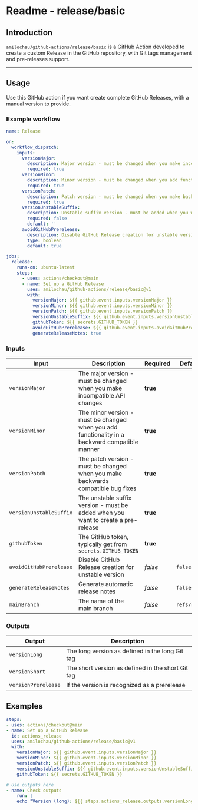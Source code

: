 # Readme - release/basic

## Introduction

`amilochau/github-actions/release/basic` is a GitHub Action developed to create a custom Release in the GitHub repository, with Git tags management and pre-releases support.

---

## Usage

Use this GitHub action if you want create complete GitHub Releases, with a manual version to provide.

### Example workflow

```yaml
name: Release

on:
  workflow_dispatch:
    inputs:
      versionMajor:
        description: Major version - must be changed when you make incompatible API changes
        required: true
      versionMinor:
        description: Minor version - must be changed when you add functionality in a backward compatible manner
        required: true
      versionPatch:
        description: Patch version - must be changed when you make backwards compatible bug fixes
        required: true
      versionUnstableSuffix:
        description: Unstable suffix version - must be added when you want to create a pre-release
        required: false
        default: ''
      avoidGitHubPrerelease:
        description: Disable GitHub Release creation for unstable version
        type: boolean
        default: true

jobs:
  release:
    runs-on: ubuntu-latest
    steps:
      - uses: actions/checkout@main
      - name: Set up a GitHub Release
        uses: amilochau/github-actions/release/basic@v1
        with:
          versionMajor: ${{ github.event.inputs.versionMajor }}
          versionMinor: ${{ github.event.inputs.versionMinor }}
          versionPatch: ${{ github.event.inputs.versionPatch }}
          versionUnstableSuffix: ${{ github.event.inputs.versionUnstableSuffix }}
          githubToken: ${{ secrets.GITHUB_TOKEN }}
          avoidGitHubPrerelease: ${{ github.event.inputs.avoidGitHubPrerelease }}
          generateReleaseNotes: true
```

### Inputs

| Input | Description | Required | Default value |
| ----- | ----------- | -------- | ------------- |
| `versionMajor` | The major version - must be changed when you make incompatible API changes | **true** |
| `versionMinor` | The minor version - must be changed when you add functionality in a backward compatible manner | **true** |
| `versionPatch` | The patch version - must be changed when you make backwards compatible bug fixes | **true** |
| `versionUnstableSuffix` | The unstable suffix version - must be added when you want to create a pre-release | **true** |
| `githubToken` | The GitHub token, typically get from `secrets.GITHUB_TOKEN` | **true** |
| `avoidGitHubPrerelease` | Disable GitHub Release creation for unstable version | *false* | `false` |
| `generateReleaseNotes` | Generate automatic release notes |  *false* | `false` |
| `mainBranch` | The name of the main branch | *false* | `refs/heads/main` |

### Outputs

| Output | Description |
| ------ | ----------- |
| `versionLong` | The long version as defined in the long Git tag |
| `versionShort` | The short version as defined in the short Git tag |
| `versionPrerelease` | If the version is recognized as a prerelease |

## Examples

```yaml
steps:
- uses: actions/checkout@main
- name: Set up a GitHub Release
  id: actions_release
  uses: amilochau/github-actions/release/basic@v1
  with:
    versionMajor: ${{ github.event.inputs.versionMajor }}
    versionMinor: ${{ github.event.inputs.versionMinor }}
    versionPatch: ${{ github.event.inputs.versionPatch }}
    versionUnstableSuffix: ${{ github.event.inputs.versionUnstableSuffix }}
    githubToken: ${{ secrets.GITHUB_TOKEN }}

# Use outputs here 
- name: Check outputs
    run: |
    echo "Version (long): ${{ steps.actions_release.outputs.versionLong }}"
```
